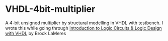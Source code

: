 # VHDL-4bit-multiplier
<p>A 4-bit unsigned multiplier by structural modelling in VHDL with testbench. I wrote this while going through <a href="https://www.springer.com/gp/book/9783030124885">Introduction to Logic Circuits & Logic Design with VHDL</a> by Brock LaMeres</p>
